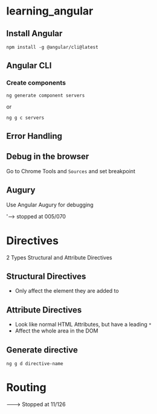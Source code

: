 # learning_angular

## Install Angular

`npm install -g @angular/cli@latest`

## Angular CLI

### Create components

`ng generate component servers`

or

`ng g c servers`

## Error Handling

## Debug in the browser

Go to Chrome Tools and `Sources` and set breakpoint

## Augury

Use Angular Augury for debugging

'--> stopped at 005/070

# Directives

2 Types Structural and  Attribute Directives

## Structural Directives
* Only affect the element they are added to

## Attribute Directives
* Look like normal HTML Attributes, but have a leading `*`
* Affect the whole area in the DOM

## Generate directive

`ng g d directive-name`

# Routing



---> Stopped at 11/126
